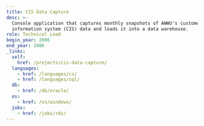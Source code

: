 ```yaml
---
title: CIS Data Capture
desc: >-
  Console application that captures monthly snapshots of AWWU's customer
  information system (CIS) data and loads it into a data warehouse.
role: Technical Lead
begin_year: 2006
end_year: 2006
_links:
  self:
    href: /projects/cis-data-capture/
  languages:
    - href: /languages/cs/
    - href: /languages/sql/
  db:
    - href: /db/oracle/
  os:
    - href: /os/windows/
  jobs:
    - href: /jobs/rdi/
---
```

